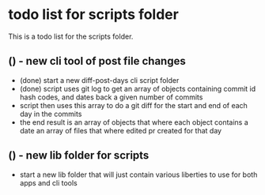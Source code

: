 # todo list for scripts folder

This is a todo list for the scripts folder.

## () - new cli tool of post file changes
* (done) start a new diff-post-days cli script folder
* (done) script uses git log to get an array of objects containing commit id hash codes, and dates back a given number of commits
* script then uses this array to do a git diff for the start and end of each day in the commits
* the end result is an array of objects that where each object contains a date an array of files that where edited pr created for that day

## () - new lib folder for scripts
* start a new lib folder that will just contain various liberties to use for both apps and cli tools